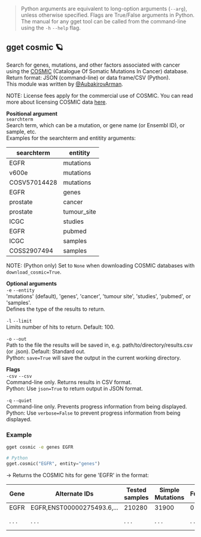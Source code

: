 > Python arguments are equivalent to long-option arguments (`--arg`), unless otherwise specified. Flags are True/False arguments in Python.  The manual for any gget tool can be called from the command-line using the `-h` `--help` flag.  
## gget cosmic 🪐
Search for genes, mutations, and other factors associated with cancer using the [COSMIC](https://cancer.sanger.ac.uk/cosmic) (Catalogue Of Somatic Mutations In Cancer) database.  
Return format: JSON (command-line) or data frame/CSV (Python).  
This module was written by [@AubakirovArman](https://github.com/AubakirovArman).

NOTE: License fees apply for the commercial use of COSMIC. You can read more about licensing COSMIC data [here](https://cancer.sanger.ac.uk/cosmic/license).

**Positional argument**  
`searchterm`   
Search term, which can be a mutation, or gene name (or Ensembl ID), or sample, etc.  
Examples for the searchterm and entitity arguments:   

| searchterm   | entitity    |
|--------------|-------------|
| EGFR         | mutations   | -> Find mutations in the EGFR gene that are associated with cancer
| v600e        | mutations   | -> Find genes for which a v600e mutation is associated with cancer
| COSV57014428 | mutations   | -> Find mutations associated with this COSMIC mutations ID
| EGFR         | genes       | -> Get the number of samples, coding/simple mutations, and fusions observed in COSMIC for EGFR
| prostate     | cancer      | -> Get number of tested samples and mutations for prostate cancer
| prostate     | tumour_site | -> Get number of tested samples, genes, mutations, fusions, etc. with 'prostate' as primary tissue site
| ICGC         | studies     | -> Get project code and descriptions for all studies from the ICGC (International Cancer Genome Consortium)
| EGFR         | pubmed      | -> Find PubMed publications on EGFR and cancer
| ICGC         | samples     | -> Get metadata on all samples from the ICGC (International Cancer Genome Consortium)
| COSS2907494  | samples     | -> Get metadata on this COSMIC sample ID (cancer type, tissue, # analyzed genes, # mutations, etc.)

NOTE: (Python only) Set to `None` when downloading COSMIC databases with `download_cosmic=True`.

**Optional arguments**  
`-e` `--entity`  
'mutations' (default), 'genes', 'cancer', 'tumour site', 'studies', 'pubmed', or 'samples'.  
Defines the type of the results to return. 

`-l` `--limit`  
Limits number of hits to return. Default: 100.  

`-o` `--out`   
Path to the file the results will be saved in, e.g. path/to/directory/results.csv (or .json). Default: Standard out.   
Python: `save=True` will save the output in the current working directory.  

**Flags**  
`-csv` `--csv`  
Command-line only. Returns results in CSV format.  
Python: Use `json=True` to return output in JSON format.

`-q` `--quiet`   
Command-line only. Prevents progress information from being displayed.  
Python: Use `verbose=False` to prevent progress information from being displayed.  

  
### Example
```bash
gget cosmic -e genes EGFR
```
```python
# Python
gget.cosmic("EGFR", entity="genes")
```
&rarr; Returns the COSMIC hits for gene 'EGFR' in the format:  

| Gene     | Alternate IDs     | Tested samples     | Simple Mutations        | Fusions | Coding Mutations | ... |
| -------------- |-------------------------| ------------------------| -------------- | ----------|-----|---|
| EGFR| EGFR,ENST00000275493.6,... | 210280 | 31900 | 0 | 31900 | ... |
| . . . | . . . | . . . | . . . | . . . | . . . | . . . | ... | 

